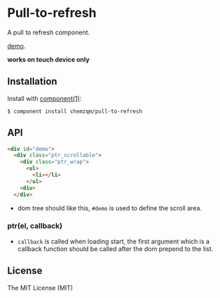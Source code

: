 # Pull-to-refresh

  A pull to refresh component.

  [demo](http://chemzqm.github.io/pull-to-refresh).

  **works on touch device only**


## Installation

  Install with [component(1)](http://component.io):

    $ component install chemzqm/pull-to-refresh

## API

``` html
<div id="demo">
  <div class="ptr_scrollable">
    <div class="ptr_wrap">
      <ul>
        <li></li>
      </ul>
    <div>
  </div>
```
* dom tree should like this, `#demo` is used to define the scroll area.

### ptr(el, callback)

* `callback` is called when loading start, the first argument which is a callback function should be called after the dom prepend to the list.

## License

  The MIT License (MIT)
